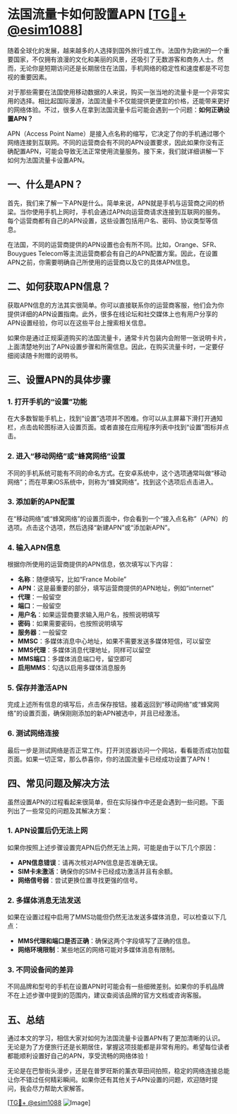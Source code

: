 # 法国流量卡如何設置APN [[TG💪+ @esim1088](https://t.me/s/esim1088)]

随着全球化的发展，越来越多的人选择到国外旅行或工作。法国作为欧洲的一个重要国家，不仅拥有浪漫的文化和美丽的风景，还吸引了无数游客和商务人士。然而，无论你是短期访问还是长期居住在法国，手机网络的稳定性和速度都是不可忽视的重要因素。

对于那些需要在法国使用移动数据的人来说，购买一张当地的流量卡是一个非常实用的选择。相比起国际漫游，法国流量卡不仅能提供更便宜的价格，还能带来更好的网络体验。不过，很多人在拿到法国流量卡后可能会遇到一个问题：**如何正确设置APN？**

APN（Access Point Name）是接入点名称的缩写，它决定了你的手机通过哪个网络连接到互联网。不同的运营商会有不同的APN设置要求，因此如果你没有正确配置APN，可能会导致无法正常使用流量服务。接下来，我们就详细讲解一下如何为法国流量卡设置APN。

## 一、什么是APN？

首先，我们来了解一下APN是什么。简单来说，APN就是手机与运营商之间的桥梁。当你使用手机上网时，手机会通过APN向运营商请求连接到互联网的服务。每个运营商都有自己的APN设置，这些设置包括用户名、密码、协议类型等信息。

在法国，不同的运营商提供的APN设置也会有所不同。比如，Orange、SFR、Bouygues Telecom等主流运营商都会有自己的APN配置方案。因此，在设置APN之前，你需要明确自己所使用的运营商以及它的具体APN信息。

## 二、如何获取APN信息？

获取APN信息的方法其实很简单。你可以直接联系你的运营商客服，他们会为你提供详细的APN设置指南。此外，很多在线论坛和社交媒体上也有用户分享的APN设置经验，你可以在这些平台上搜索相关信息。

如果你是通过正规渠道购买的法国流量卡，通常卡片包装内会附带一张说明卡片，上面清楚地列出了APN设置步骤和所需信息。因此，在购买流量卡时，一定要仔细阅读随卡附赠的说明书。

## 三、设置APN的具体步骤

### 1. 打开手机的“设置”功能

在大多数智能手机上，找到“设置”选项并不困难。你可以从主屏幕下滑打开通知栏，点击齿轮图标进入设置页面。或者直接在应用程序列表中找到“设置”图标并点击。

### 2. 进入“移动网络”或“蜂窝网络”设置

不同的手机系统可能有不同的命名方式。在安卓系统中，这个选项通常叫做“移动网络”；而在苹果iOS系统中，则称为“蜂窝网络”。找到这个选项后点击进入。

### 3. 添加新的APN配置

在“移动网络”或“蜂窝网络”的设置页面中，你会看到一个“接入点名称”（APN）的选项。点击这个选项，然后选择“新建APN”或“添加新APN”。

### 4. 输入APN信息

根据你所使用的运营商提供的APN信息，依次填写以下内容：

- **名称**：随便填写，比如“France Mobile”
- **APN**：这是最重要的部分，填写运营商提供的APN地址，例如“internet”
- **代理**：一般留空
- **端口**：一般留空
- **用户名**：如果运营商要求输入用户名，按照说明填写
- **密码**：如果需要密码，也按照说明填写
- **服务器**：一般留空
- **MMSC**：多媒体消息中心地址，如果不需要发送多媒体短信，可以留空
- **MMS代理**：多媒体消息代理地址，同样可以留空
- **MMS端口**：多媒体消息端口号，留空即可
- **启用MMS**：勾选以启用多媒体消息服务

### 5. 保存并激活APN

完成上述所有信息的填写后，点击保存按钮。接着返回到“移动网络”或“蜂窝网络”的设置页面，确保刚刚添加的新APN被选中，并且已经激活。

### 6. 测试网络连接

最后一步是测试网络是否正常工作。打开浏览器访问一个网站，看看能否成功加载页面。如果一切正常，那么恭喜你，你的法国流量卡已经成功设置了APN！

## 四、常见问题及解决方法

虽然设置APN的过程看起来很简单，但在实际操作中还是会遇到一些问题。下面列出了一些常见的问题及其解决方案：

### 1. APN设置后仍无法上网

如果你按照上述步骤设置完APN后仍然无法上网，可能是由于以下几个原因：

- **APN信息错误**：请再次核对APN信息是否准确无误。
- **SIM卡未激活**：确保你的SIM卡已经成功激活并且有余额。
- **网络信号弱**：尝试更换位置寻找更强的信号。

### 2. 多媒体消息无法发送

如果在设置过程中启用了MMS功能但仍然无法发送多媒体消息，可以检查以下几点：

- **MMS代理和端口是否正确**：确保这两个字段填写了正确的信息。
- **网络环境限制**：某些地区的网络可能对多媒体消息有限制。

### 3. 不同设备间的差异

不同品牌和型号的手机在设置APN时可能会有一些细微差别。如果你的手机品牌不在上述步骤中提到的范围内，建议查阅该品牌的官方文档或咨询客服。

## 五、总结

通过本文的学习，相信大家对如何为法国流量卡设置APN有了更加清晰的认识。无论是为了方便旅行还是长期居住，掌握这项技能都是非常有用的。希望每位读者都能顺利设置好自己的APN，享受流畅的网络体验！

无论是在巴黎街头漫步，还是在普罗旺斯的薰衣草田间拍照，稳定的网络连接总能让你不错过任何精彩瞬间。如果你还有其他关于APN设置的问题，欢迎随时提问，我会尽力帮助大家解答。

[[TG💪+ @esim1088](https://t.me/s/esim1088) ![Image](https://i.postimg.cc/4NQfJmqS/Snipaste-2025-05-13-00-14-12.png)]